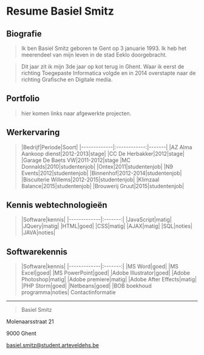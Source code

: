 Resume Basiel Smitz
================
Biografie
-------
>Ik ben Basiel Smitz geboren te Gent op 3 januarie 1993. 
Ik heb het meerendeel van mijn leven in de stad Eeklo doorgebracht.

>Dit jaar zit ik mijn 3de jaar op kot terug in Ghent. Waar ik eerst 
de richting Toegepaste Informatica volgde en in 2014 overstapte naar 
de richting Grafische en Digitale media.

Portfolio
-------
> hier komen links naar afgewerkte projecten.

Werkervaring
-------
>|Bedrijf|Periode|Soort|
|-------------|:------------:|-------|
|AZ Alma Aankoop dienst|2012-2013|stage|
|CC De Herbakker|2012|stage|
|Garage De Baets VW|2011-2012|stage
|MC Donnalds|2010|studentenjob|
|Ontex|2011|studentenjob|
|N9 Events|2012|studentenjob|
|Binnenhof|2012-2014|studentenjob|
|Biscuiterie Willems|2012-2015|studentenjob|
|Klimzaal Balance|2015|studentenjob|
|Brouwerij Gruut|2015|studentenjob|

Kennis webtechnologieën
-------
>|Software|kennis|
|-------------|:-------:|
|JavaScript|matig|
|JQuery|matig|
|HTML|goed|
|CSS|matig|
|AJAX|matig|
|SQL|noties|
|JAVA|noties|

Softwarekennis
-------
>|Software|kennis|
|-------------|:-------:|
|MS Word|goed|
|MS Excel|goed|
|MS PowerPoint|goed|
|Adobe Illustrator|goed|
|Adobe Photoshop|matig|
|Adobe premiere|matig|
|Adobe After Effects|matig|
|PHP Storm|goed|
|Netbeans|goed|
|BOB boekhoud programma|noties|
Contactinformatie
-------
>Basiel Smitz

Molenaarsstraat 21 

9000 Ghent

basiel.smitz@student.arteveldehs.be
